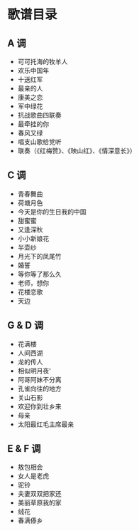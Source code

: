 # 歌谱目录

## A 调

- 可可托海的牧羊人
- 欢乐中国年
- 十送红军
- 最亲的人
- 康美之恋
- 军中绿花
- 抗战歌曲四联奏
- 最牵挂的你
- 春风又绿
- 唱支山歌给党听
- 联奏（《红梅赞》、《映山红》、《情深意长》）

## C 调

- 青春舞曲
- 荷塘月色
- 今天是你的生日我的中国
- 甜蜜蜜
- 又逢深秋
- 小小新娘花
- 半壶纱
- 月光下的凤尾竹
- 婚誓
- 等你等了那么久
- 老师，想你
- 花楼恋歌
- 天边

## G & D 调

- 花满楼
- 人间西湖
- 龙的传人
- 相似明月夜‘
- 阿哥阿妹不分离
- 孔雀向往的地方
- 关山石影
- 欢迎你到壮乡来
- 母亲
- 太阳最红毛主席最亲

## E & F 调

- 敖包相会
- 女人是老虎
- 驼铃
- 夫妻双双把家还
- 美丽草原我的家
- 绒花
- 春满傣乡